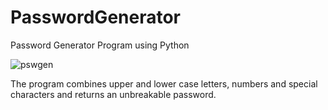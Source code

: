 # PasswordGenerator
Password Generator Program using Python

![pswgen](https://user-images.githubusercontent.com/94779840/175080903-8400d1d6-5b64-4ffa-af81-4994f056d7b8.png)


The program combines upper and lower case letters, numbers and special characters and returns an unbreakable password.
